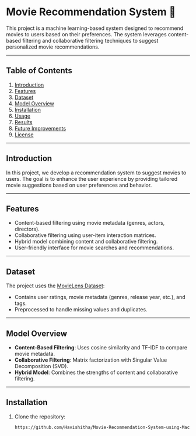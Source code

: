 # Movie Recommendation System 🎥

This project is a machine learning-based system designed to recommend movies to users based on their preferences. The system leverages content-based filtering and collaborative filtering techniques to suggest personalized movie recommendations.

---

## Table of Contents
1. [Introduction](#introduction)
2. [Features](#features)
3. [Dataset](#dataset)
4. [Model Overview](#model-overview)
5. [Installation](#installation)
6. [Usage](#usage)
7. [Results](#results)
8. [Future Improvements](#future-improvements)
9. [License](#license)

---

## Introduction
In this project, we develop a recommendation system to suggest movies to users. The goal is to enhance the user experience by providing tailored movie suggestions based on user preferences and behavior.

---

## Features
- Content-based filtering using movie metadata (genres, actors, directors).
- Collaborative filtering using user-item interaction matrices.
- Hybrid model combining content and collaborative filtering.
- User-friendly interface for movie searches and recommendations.

---

## Dataset
The project uses the [MovieLens Dataset](https://grouplens.org/datasets/movielens/):
- Contains user ratings, movie metadata (genres, release year, etc.), and tags.
- Preprocessed to handle missing values and duplicates.

---

## Model Overview
- **Content-Based Filtering**: Uses cosine similarity and TF-IDF to compare movie metadata.
- **Collaborative Filtering**: Matrix factorization with Singular Value Decomposition (SVD).
- **Hybrid Model**: Combines the strengths of content and collaborative filtering.

---

## Installation
1. Clone the repository:
   ```bash
   https://github.com/Havishitha/Movie-Recommendation-System-using-Machine-Learning
